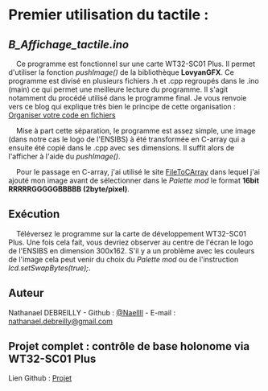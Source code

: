 # Premier utilisation du tactile : 
## *B_Affichage_tactile.ino*

&nbsp;&nbsp;&nbsp;&nbsp;Ce programme est fonctionnel sur une carte WT32-SC01 Plus. Il permet d'utiliser la fonction *pushImage()* de la bibliothèque **LovyanGFX**. Ce programme est divisé en plusieurs fichiers .h et .cpp regroupés dans le .ino (main) ce qui permet une meilleure lecture du programme. Il s'agit notamment du procédé utilisé dans le programme final. Je vous renvoie vers ce blog qui explique très bien le principe de cette organisation : [Organiser votre code en fichiers](https://eskimon.fr/tuto-arduino-905-organisez-votre-code-en-fichiers)

&nbsp;&nbsp;&nbsp;&nbsp;Mise à part cette séparation, le programme est assez simple, une image (dans notre cas le logo de l'ENSIBS) à été transformée en C-array qui a ensuite été copié dans le .cpp avec ses dimensions. Il suffit alors de l'afficher à l'aide du *pushImage()*.

&nbsp;&nbsp;&nbsp;&nbsp;Pour le passage en C-array, j'ai utilisé le site [FileToCArray](https://notisrac.github.io/FileToCArray/) dans lequel j'ai ajouté mon image avant de sélectionner dans le *Palette mod* le format **16bit RRRRRGGGGGBBBBB (2byte/pixel)**.

## Exécution

&nbsp;&nbsp;&nbsp;&nbsp;Téléversez le programme sur la carte de développement WT32-SC01 Plus. Une fois cela fait, vous devriez observer au centre de l'écran le logo de l'ENSIBS en dimension 300x162. S'il y a un problème avec les couleurs de l'image cela peut venir du choix du *Palette mod* ou de l'instruction *lcd.setSwapBytes(true);*.

## Auteur
Nathanael DEBREILLY - Github : [@Naellll](https://github.com/Naellll) - E-mail : nathanael.debreilly@gmail.com

## Projet complet : contrôle de base holonome via WT32-SC01 Plus

Lien Github : [Projet](https://github.com/Naellll/Controle-de-base-holonome-via-WT32-SC01-Plus)
